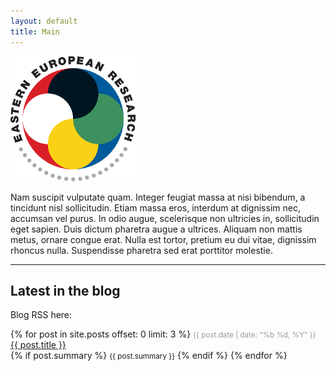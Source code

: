 ```yaml
---
layout: default
title: Main
---
```




![](/images/logo200.png)


Nam suscipit vulputate quam. Integer feugiat massa at nisi bibendum, a tincidunt nisl sollicitudin. Etiam massa eros, interdum at dignissim nec, accumsan vel purus. In odio augue, scelerisque non ultricies in, sollicitudin eget sapien. Duis dictum pharetra augue a ultrices. Aliquam non mattis metus, ornare congue erat. Nulla est tortor, pretium eu dui vitae, dignissim rhoncus nulla. Suspendisse pharetra sed erat porttitor molestie.

----

Latest in the blog
-------------------------------

Blog RSS here: <a title="blog RSS" href="http://easterneurope.github.io/feed.xml">
                    <i class="fa fa-rss-square"></i></a>

<div id="posts">
    {% for post in site.posts offset: 0 limit: 3 %}
        <small style="color: #999;">{{ post.date | date: "%b %d, %Y" }}</small> 
        <a href="{{ post.url }}">{{ post.title }}</a>
        <br />
        {% if post.summary %}
            <small>{{ post.summary }}</small>
        {% endif %}
    {% endfor %}
    </div>

